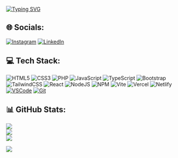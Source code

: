 [![Typing SVG](https://readme-typing-svg.herokuapp.com?font=Fira+Code&weight=600&size=52&duration=3000&pause=500&color=2DAFF7&vCenter=true&random=false&width=700&height=80&lines=Anas+Nasuha;FrontEnd+Developer)](https://git.io/typing-svg)

## 🌐 Socials:
[![Instagram](https://img.shields.io/badge/Instagram-%23E4405F.svg?logo=Instagram&logoColor=white)](https://instagram.com/anass.nsh) [![LinkedIn](https://img.shields.io/badge/LinkedIn-%230077B5.svg?logo=linkedin&logoColor=white)](https://linkedin.com/in/anas-nasuha-61a70b2b3?lipi=urn%3Ali%3Apage%3Ad_flagship3_profile_view_base_contact_details%3BIo3Vvy9GTcSly4kfYgehZA%3D%3D) 

## 💻 Tech Stack:
![HTML5](https://img.shields.io/badge/html5-%23E34F26.svg?style=for-the-badge&logo=html5&logoColor=white)
![CSS3](https://img.shields.io/badge/css3-%231572B6.svg?style=for-the-badge&logo=css3&logoColor=white)
![PHP](https://img.shields.io/badge/php-%23777BB4.svg?style=for-the-badge&logo=php&logoColor=white)
![JavaScript](https://img.shields.io/badge/javascript-%23323330.svg?style=for-the-badge&logo=javascript&logoColor=%23F7DF1E) 
![TypeScript](https://img.shields.io/badge/typescript-%23007ACC.svg?style=for-the-badge&logo=typescript&logoColor=white) 
![Bootstrap](https://img.shields.io/badge/bootstrap-%238511FA.svg?style=for-the-badge&logo=bootstrap&logoColor=white) 
![TailwindCSS](https://img.shields.io/badge/tailwindcss-%2338B2AC.svg?style=for-the-badge&logo=tailwind-css&logoColor=white)
![React](https://img.shields.io/badge/react-%2320232a.svg?style=for-the-badge&logo=react&logoColor=%2361DAFB)
![NodeJS](https://img.shields.io/badge/node.js-6DA55F?style=for-the-badge&logo=node.js&logoColor=white) 
![NPM](https://img.shields.io/badge/NPM-%23CB3837.svg?style=for-the-badge&logo=npm&logoColor=white) 
![Vite](https://img.shields.io/badge/vite-%23646CFF.svg?style=for-the-badge&logo=vite&logoColor=white) 
![Vercel](https://img.shields.io/badge/vercel-%23000000.svg?style=for-the-badge&logo=vercel&logoColor=white) 
![Netlify](https://img.shields.io/badge/netlify-%23000000.svg?style=for-the-badge&logo=netlify&logoColor=#00C7B7) 
[![VSCode](https://img.shields.io/badge/Visual_Studio_Code-0078D4?style=for-the-badge&logo=visual%20studio%20code&logoColor=white)](https://code.visualstudio.com)
[![Git](https://img.shields.io/badge/Git-white?style=for-the-badge&logo=git&logoColor=red)](https://git-scm.com)

## 📊 GitHub Stats:
![](https://github-readme-stats.vercel.app/api?username=anasnasuhaaa&theme=dark&hide_border=false&include_all_commits=false&count_private=false)<br/>
![](https://github-readme-streak-stats.herokuapp.com/?user=anasnasuhaaa&theme=dark&hide_border=false)<br/>
![](https://github-readme-stats.vercel.app/api/top-langs/?username=anasnasuhaaa&theme=dark&hide_border=false&include_all_commits=false&count_private=false&layout=compact)

[![](https://visitcount.itsvg.in/api?id=anasnasuhaaa&icon=0&color=0)](https://visitcount.itsvg.in)




<!-- Proudly created with GPRM ( https://gprm.itsvg.in ) -->
